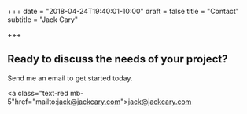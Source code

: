 +++
date = "2018-04-24T19:40:01-10:00"
draft = false
title = "Contact"
subtitle = "Jack Cary"

+++

## Ready to discuss the needs of your project?

Send me an email to get started today.

<a class="text-red mb-5"href="mailto:jack@jackcary.com"><i class="fa fa-envelope mr-2"></i>jack@jackcary.com</a>
